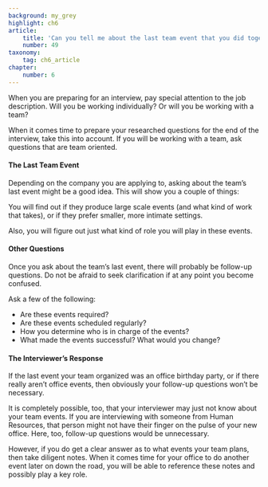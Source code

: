 ```yaml
---
background: my_grey
highlight: ch6
article:
    title: 'Can you tell me about the last team event that you did together?'
    number: 49
taxonomy:
    tag: ch6_article
chapter:
    number: 6
---
```

When you are preparing for an interview, pay special attention to the job description. Will you be working individually? Or will you be working with a team?

When it comes time to prepare your researched questions for the end of the interview, take this into account. If you will be working with a team, ask questions that are team oriented. 

#### The Last Team Event
Depending on the company you are applying to, asking about the team’s last event might be a good idea. This will show you a couple of things: 

You will find out if they produce large scale events (and what kind of work that takes), or if they prefer smaller, more intimate settings. 

Also, you will figure out just what kind of role you will play in these events. 

#### Other Questions
Once you ask about the team’s last event, there will probably be follow-up questions. Do not be afraid to seek clarification if at any point you become confused.

Ask a few of the following: 
* Are these events required? 
* Are these events scheduled regularly? 
* How you determine who is in charge of the events? 
* What made the events successful? What would you change? 

#### The Interviewer’s Response
If the last event your team organized was an office birthday party, or if there really aren’t office events, then obviously your follow-up questions won’t be necessary. 

It is completely possible, too, that your interviewer may just not know about your team events. If you are interviewing with someone from Human Resources, that person might not have their finger on the pulse of your new office. Here, too, follow-up questions would be unnecessary.

However, if you do get a clear answer as to what events your team plans, then take diligent notes. When it comes time for your office to do another event later on down the road, you will be able to reference these notes and possibly play a key role.